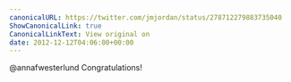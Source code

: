 ```yaml
---
canonicalURL: https://twitter.com/jmjordan/status/278712279883735040
ShowCanonicalLink: true
CanonicalLinkText: View original on
date: 2012-12-12T04:06:00+00:00
---
```

@annafwesterlund Congratulations!